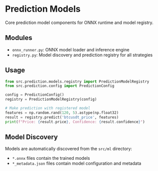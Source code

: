 # Prediction Models

Core prediction model components for ONNX runtime and model registry.

## Modules

- `onnx_runner.py`: ONNX model loader and inference engine
- `registry.py`: Model discovery and prediction registry for all strategies

## Usage

```python
from src.prediction.models.registry import PredictionModelRegistry
from src.prediction.config import PredictionConfig

config = PredictionConfig()
registry = PredictionModelRegistry(config)

# Make prediction with registered model
features = np.random.rand(120, 5).astype(np.float32)
result = registry.predict('btcusdt_price', features)
print(f"Price: {result.price}, Confidence: {result.confidence}")
```

## Model Discovery

Models are automatically discovered from the `src/ml` directory:
- `*.onnx` files contain the trained models
- `*_metadata.json` files contain model configuration and metadata